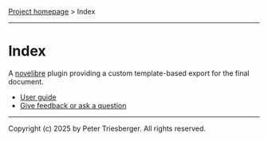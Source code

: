 [Project homepage](https://github.com/peter88213/nv_extra_view) > Index

---

# Index

A [novelibre](https://github.com/peter88213/novelibre/) plugin providing a custom template-based export for the final document.

- [User guide](help) 
- [Give feedback or ask a question](https://github.com/peter88213/novelibre/discussions)

---

Copyright (c) 2025 by Peter Triesberger. All rights reserved.
